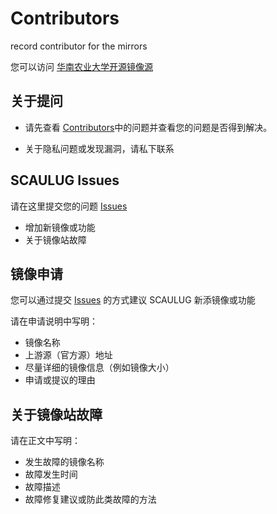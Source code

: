 # Contributors
record contributor for the mirrors

您可以访问 [华南农业大学开源镜像源](https://mirrors.scau.edu.cn/)

## 关于提问

+ 请先查看 [Contributors](https://github.com/SCAULUG/contributors/issues)中的问题并查看您的问题是否得到解决。

+ 关于隐私问题或发现漏洞，请私下联系


## SCAULUG Issues

请在这里提交您的问题 [Issues](https://github.com/SCAULUG/contributors/issues)

+ 增加新镜像或功能
+ 关于镜像站故障

## 镜像申请

您可以通过提交  [Issues](https://github.com/SCAULUG/contributors/issues) 的方式建议 SCAULUG 新添镜像或功能

请在申请说明中写明：

+ 镜像名称
+ 上游源（官方源）地址
+ 尽量详细的镜像信息（例如镜像大小）
+ 申请或提议的理由

## 关于镜像站故障

请在正文中写明：

+ 发生故障的镜像名称
+ 故障发生时间
+ 故障描述
+ 故障修复建议或防此类故障的方法


